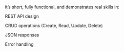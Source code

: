 it’s short, fully functional, and demonstrates real skills in:

REST API design

CRUD operations (Create, Read, Update, Delete)

JSON responses

Error handling
